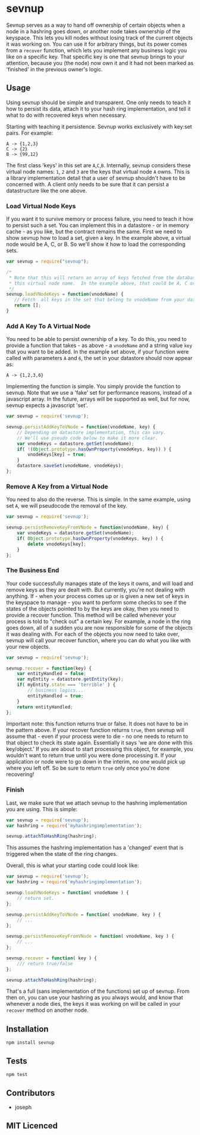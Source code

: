 # sevnup

<!--
    [![build status][build-png]][build]
    [![Coverage Status][cover-png]][cover]
    [![Davis Dependency status][dep-png]][dep]
-->

<!-- [![NPM][npm-png]][npm] -->

<!-- [![browser support][test-png]][test] -->

Sevnup serves as a way to hand off ownership of certain objects when a node in
a hashring goes down, or another node takes ownership of the keyspace.  This
lets you kill nodes without losing track of the current objects it was working
on.  You can use it for arbitrary things, but its power comes
from a `recover` function, which lets you implement any business logic you like
on a specific key.  That specific key is one that sevnup brings to your
attention, because you (the node) now own it and it had not been marked as 'finished' in
the previous owner's logic.

## Usage
Using sevnup should be simple and transparent.  One only needs to teach it how
to persist its data, attach it to your hash ring implementation, and tell it 
what to do with recovered keys when necessary.

Starting with teaching it persistence.  Sevnup works exclusively with key:set
pairs.  For example:
```
A -> {1,2,3}
C -> {2}
B -> {99,12}
```

The first class 'keys' in this set are `A`,`C`,`B`.  Internally, sevnup considers
these virtual node names: `1`, `2` and `3` are the keys that virtual node `A` owns.
This is a library implementation detail that a user of sevnup shouldn't have to
be concerned with.  A client only needs to be sure that it can persist
a datastructure like the one above.

### Load Virtual Node Keys
If you want it to survive memory or process failure, you need to
teach it how to persist such a set.  You can implement this in a datastore - or
in memory cache - as you like, but the contract remains the same. First we need
to show sevnup how to load a set, given a key.  In the example above, a virtual
node would be A, C, or B.  So we'll show it how to load the corresponding sets.

```js
var sevnup = require("sevnup");

/*
 * Note that this will return an array of keys fetched from the database with
 * this virtual node name.  In the example above, that could be A, C or B.
 */
sevnup.loadVNodeKeys = function(vnodeName) {
   // Fetch  all keys in the set that belong to vnodeName from your data store.
   return [];
}
```

### Add A Key To A Virtual Node
You need to be able to persist ownership of a key.  To do this, you need to
provide a function that takes - as above - a `vnodeName` and a string value
`key` that you want to be added.  In the example set above, if your function
were called with parameters `A` and `6`, the set in your datastore should now
appear as:
```
A -> {1,2,3,6}
```

Implementing the function is simple.  You simply provide the function to
sevnup. Note that we use a 'fake' set for performance reasons, instead of
a javascript array.  In the future, arrays will be supported as well, but for
now, sevnup expects a javascript 'set'.
```js
var sevnup = require('sevnup');

sevnup.persistAddKeyToVNode = function(vnodeName, key) {
    // Depending on datastore implementation, this can vary.  
    // We'll use pseudo code below to make it more clear.
    var vnodeKeys = datastore.getSet(vnodeName);
    if( !(Object.prototype.hasOwnProperty(vnodeKeys, key)) ) {
        vnodeKeys[key] = true;
    }
    datastore.saveSet(vnodeName, vnodeKeys);
};
```

### Remove A Key from a Virtual Node
You need to also do the reverse.  This is simple.  In the same example, using
set `A`, we will pseudocode the removal of the key.
```js
var sevnup = require('sevnup');

sevnup.persistRemoveKeyFromVNode = function(vnodeName, key) {
    var vnodeKeys = datastore.getSet(vnodeName);
    if( Object.prototype.hasOwnProperty(vnodeKeys, key) ) {
        delete vnodeKeys[key];
    }
};
```

### The Business End
Your code successfully manages state of the keys it owns, and will
load and remove keys as they are dealt with.  But currently, you're not dealing
with anything.  If - when your process comes up or is given a new set of keys
in the keyspace to manage - you want to perform some checks to see if the
states of the objects pointed to by the keys are okay, then you need to provide
a recover function.  This method will be called whenever your process is told
to "check out" a certain key.  For example, a node in the ring goes down, all
of a sudden you are now responsible for some of the objects it was dealing
with.  For each of the objects you now need to take over, sevnup will call your
recover function, where you can do what you like with your new objects.
```js
var sevnup = require('sevnup');

sevnup.recover = function(key) {
    var entityHandled = false;
    var myEntity = datastore.getEntity(key);
    if( myEntity.state === 'terrible' ) {
        // business logics...
        entityHandled = true;
    }
    return entityHandled;
};
```
Important note: this function returns true or false.  It does not have to be in
the pattern above.  If your recover function returns `true`, then sevnup will
assume that - even if your process were to die - no one needs to return to that
object to check its state again.  Essentially it says 'we are done with this
key/object.'  If you are about to start processing this object, for example,
you wouldn't want to return true until you were done processing it.  If your
application or node were to go down in the interim, no one would pick up where
you left off.  So be sure to return `true` only once you're done recovering!

### Finish
Last, we make sure that we attach sevnup to the hashring implementation you are
using.  This is simple:

```js
var sevnup = require('sevnup');
var hashring = require('myhashringimplementation');

sevnup.attachToHashRing(hashring);
```
This assumes the hashring implementation has a 'changed' event that is
triggered when the state of the ring changes.

Overall, this is what your starting code could look like:
```js
var sevnup = require('sevnup');
var hashring = require('myhashringimplementation');

sevnup.loadVNodeKeys = function( vnodeName ) {
    // return set.
};

sevnup.persistAddKeyToVNode = function( vnodeName, key ) {
    // ...
};

sevnup.persistRemoveKeyFromVNode = function( vnodeName, key ) {
    // ...
};

sevnup.recover = function( key ) {
    /// return true/false
};

sevnup.attachToHashRing(hashring);
```

That's a full (sans implementation of the functions) set up of sevnup.  From
then on, you can use your hashring as you always would, and know that whenever
a node dies, the keys it was working on will be called in your `recover` method
on another node.

## Installation

`npm install sevnup`

## Tests

`npm test`

## Contributors

 - joseph


## MIT Licenced

  [build-png]: https://secure.travis-ci.org/uber/sevnup.png
  [build]: https://travis-ci.org/uber/sevnup
  [cover-png]: https://coveralls.io/repos/uber/sevnup/badge.png
  [cover]: https://coveralls.io/r/uber/sevnup
  [dep-png]: https://david-dm.org/uber/sevnup.png
  [dep]: https://david-dm.org/uber/sevnup
  [test-png]: https://ci.testling.com/uber/sevnup.png
  [tes]: https://ci.testling.com/uber/sevnup
  [npm-png]: https://nodei.co/npm/sevnup.png?stars&downloads
  [npm]: https://nodei.co/npm/sevnup
